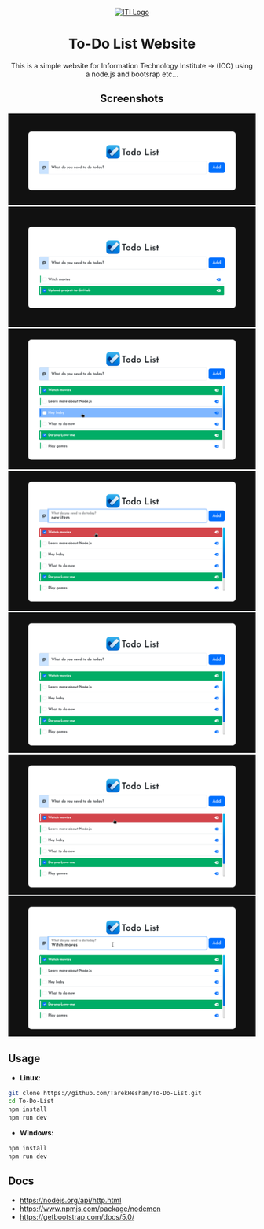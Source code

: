 <p align="center">
  <a href="https://iti.gov.eg/" target="_blank" rel="noopener noreferrer">
    <img width="180" src="https://shamra-academia.com/uploads/publishers/logoc1ee0a1961b28b92869f371af51313da.png" alt="ITI Logo">
  </a>
</p>

<div align="center">

# To-Do List Website
This is a simple website for Information Technology Institute -> (ICC)
using a node.js and bootsrap etc... 

## Screenshots
![1](./Demo/1.png)
![2](./Demo/2.png)
![3](./Demo/3.png)
![4](./Demo/4.png)
![5](./Demo/5.png)
![6](./Demo/6.png)
![7](./Demo/7.png)

</div>

## Usage
- **Linux:**
```bash
git clone https://github.com/TarekHesham/To-Do-List.git
cd To-Do-List
npm install
npm run dev
```

- **Windows:**
```bash
npm install
npm run dev
```

## Docs

- https://nodejs.org/api/http.html
- https://www.npmjs.com/package/nodemon
- https://getbootstrap.com/docs/5.0/